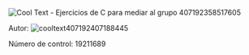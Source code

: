 ![Cool Text - Ejercicios de C para mediar al grupo 407192358517605](https://user-images.githubusercontent.com/95386762/159844170-7ba4f716-700b-498c-a640-f28c6ad67077.png)

Autor:
![cooltext407192407188445](https://user-images.githubusercontent.com/95386762/159844286-db2756f6-8a90-4a78-891e-82554f5040f6.png)

Número de control: 19211689

